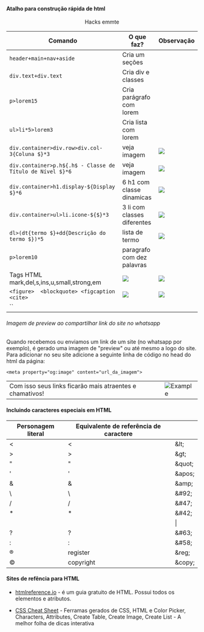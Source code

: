 
#### Atalho para construção rápida de html


<p align="center">Hacks emmte</p>

| Comando                                                     | O que faz?                  | Observação                     |
| ----------------------------------------------------------- | --------------------------- | ------------------------------------ |
| `header+main+nav+aside`                                     | Cria um seções              |                                      |
| `div.text+div.text`                                         | Cria div e classes          |                                      |
| `p>lorem15`                                                 | Cria parágrafo com lorem    |                                      |
| `ul>li*5>lorem3`                                            | Cria lista com lorem        |                                      |
| `div.container>div.row>div.col-3{Coluna $}*3`               | veja imagem                 |![](https://i.imgur.com/Te2r2kk.jpg)  |
| `div.container>p.h${.h$ - Classe de Título de Nível $}*6`   | veja imagem                 |![](https://i.imgur.com/s3u3zx0.jpg)  |
| `div.container>h1.display-${Display $}*6   `                | 6 h1 com classe dinamicas   |![](https://i.imgur.com/uMRQTwt.jpg)  |
| `div.container>ul>li.icone-${$}*3`                          | 3 li com classes diferentes | ![](https://i.imgur.com/tsfyMWM.jpg)|
| `dl>(dt{termo $}+dd{Descrição do termo $})*5`               | lista de termo | ![](https://i.imgur.com/Xw8dAQa.jpg)|
| `p>lorem10`                                                 | paragrafo com dez palavras  | ![]()|
| Tags HTML mark,del,s,ins,u,small,strong,em                  | ![](https://i.imgur.com/lnv2vsd.jpg)  | ![](https://i.imgur.com/Mq59r5w.jpg)|
| `<figure>  <blockquote> <figcaption <cite> `               |  ![](https://i.imgur.com/ad4XhPR.jpg)  | ![](https://i.imgur.com/i4muOml.jpg)|
| ``                          |                         | ![]()|

###### Imagem de preview ao compartilhar link do site no whatsapp

Quando recebemos ou enviamos um link de um site (no whatsapp por exemplo), é gerado uma imagem de "preview" ou até mesmo a logo do site. Para adicionar no seu site adicione a seguinte linha de código no head do html da página:

    <meta property="og:image" content="url_da_imagem">
|  |  |
|-------|--------|
| Com isso seus links ficarão mais atraentes e chamativos! | ![Example](https://uploaddeimagens.com.br/images/004/650/354/thumb/image-link-compartilhavel.JPG?1698513036) |



#### Incluindo caracteres especiais em HTML
| Personagem literal | Equivalente de referência de caractere |  |
|--------------------|--------------------------------------|--------------------|
| <                  | &lt;                                 | &amp;lt;           |
| >                  | &gt;                                 | &amp;gt;           |
| "                  | &quot;                               | &amp;quot;         |
| '                  | &apos;                               | &amp;apos;         |
| &                  | &amp;                                | &amp;amp;          |
| \                  | &#92;                               | &amp;#92;          |
| /                  | &#47;                               | &amp;#47;          |
| *                  | &#42;                               | &amp;#42;          |
| |                  | &#124;                              | &amp;#124;         |
| ?                  | &#63;                               | &amp;#63;          |
| :                  | &#58;                               | &amp;#58;          |
|®                  |register                               | &amp;reg;|
|©                  |copyright                              | &amp;copy;|


#### Sites de refência para HTML

-  <p> <a href="https://htmlreference.io/">htmlreference.io</a> - é um guia gratuito de HTML. Possui todos os elementos e atributos.</p>
-  <p> <a href="https://htmlcheatsheet.com/">CSS Cheat Sheet</a> - Ferramas gerados de CSS, HTML e Color Picker, Characters, Attributes, Create Table, Create Image, Create List - A melhor folha de dicas interativa</p>